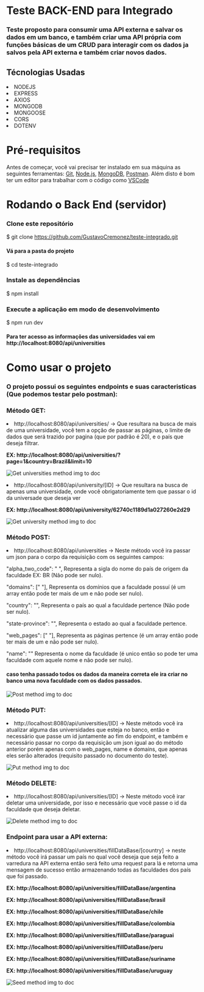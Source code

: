 # Teste BACK-END para Integrado

<h3> Teste proposto para consumir uma API externa e salvar os dados em um banco, e também criar uma API própria com funções básicas de um CRUD para interagir com os dados 
ja salvos pela API externa e também criar novos dados.</h3> 

<h2>Técnologias Usadas</h2>
<li> NODEJS
<li> EXPRESS
<li> AXIOS
<li> MONGODB
<li> MONGOOSE
<li> CORS
<li> DOTENV
  
# Pré-requisitos 

Antes de começar, você vai precisar ter instalado em sua máquina as seguintes ferramentas:
[Git](https://git-scm.com), [Node.js](https://nodejs.org/en/), [MongoDB](https://www.mongodb.com/pt-br), [Postman](https://www.postman.com/). 
Além disto é bom ter um editor para trabalhar com o código como [VSCode](https://code.visualstudio.com/)
  
# Rodando o Back End (servidor)
  
### Clone este repositório
$ git clone <https://github.com/GustavoCremonez/teste-integrado.git>
  
#### Vá para a pasta do projeto
$ cd teste-integrado
### Instale as dependências
$ npm install
  
### Execute a aplicação em modo de desenvolvimento
$ npm run dev
  
#### Para ter acesso as informações das universidades vai em http://localhost:8080/api/universities
  
  
# Como usar o projeto
### O projeto possui os seguintes endpoints e suas caracteristicas (Que podemos testar pelo postman): <p>
<h3> Método GET: </h3>
  
  <li> http://localhost:8080/api/universities/ -> Que resultara na busca de mais de uma universidade, você tem a opção de passar as páginas, 
    o limite de dados que será trazido por pagina (que por padrão é 20), e o país que deseja filtrar.
    <p> <strong> EX: http://localhost:8080/api/universities/?page=1&country=Brazil&limit=10 </strong> <p>
    
  ![Get universities method img to doc](https://github.com/GustavoCremonez/teste-integrado/blob/master/doc/GetMethodForUniversities.png) <p>
    
  <li> http://localhost:8080/api/university/[ID] -> Que resultara na busca de apenas uma universidade, onde você obrigatoriamente tem que passar o id 
    da universade que deseja ver <p> <strong> EX: http://localhost:8080/api/university/62740c1189d1a027260e2d29 </strong> <p><p>

  ![Get university method img to doc](https://github.com/GustavoCremonez/teste-integrado/blob/master/doc/GetMethodForUniversity.png) <p>

  
<h3> Método POST: </h3> 
   <li> http://localhost:8080/api/universities -> Neste método você ira passar um json para o corpo da requisição com os seguintes campos: <p>
        "alpha_two_code": " ", Representa a sigla do nome do país de origem da faculdade EX: BR (Não pode ser nulo).<p>
        "domains": [" "], Representa os domínios que a faculdade possuí (é um array então pode ter mais de um e não pode ser nulo).<p>
        "country": "", Representa o país ao qual a faculdade pertence (Não pode ser nulo).<p>
        "state-province": "", Representa o estado ao qual a faculdade pertence.<p>
        "web_pages": [" "], Representa as páginas pertence (é um array então pode ter mais de um e não pode ser nulo).<p>
        "name": "" Representa o nome da faculdade (é unico então so pode ter uma faculdade com aquele nome e não pode ser nulo).<p>
   <h4> caso tenha passado todos os dados da maneira correta ele ira criar no banco uma nova faculdade com os dados passados. </h4> <p>
     
   ![Post method img to doc](https://github.com/GustavoCremonez/teste-integrado/blob/master/doc/PostMethod.png) <p>
     
     
<h3> Método PUT: </h3> 
     <li> http://localhost:8080/api/universities/[ID] ->  Neste método você ira atualizar alguma das universidades que esteja no banco, então e necessário que passe um
       id juntamente ao fim do endpoint, e também e necessário passar no corpo da requisição um json igual ao do método anterior porém apenas com o web_pages, name e          domains, 
       que apenas eles serão alterados (requisito passado no documento do teste).
       
![Put method img to doc](https://github.com/GustavoCremonez/teste-integrado/blob/master/doc/PutMethod.png) <p>
       
       
<h3> Método DELETE: </h3> 
      <li> http://localhost:8080/api/universities/[ID] -> Neste método você irar deletar uma universidade, por isso e necessário que você passe o id da faculdade que         deseja deletar.<p>
        
![Delete method img to doc](https://github.com/GustavoCremonez/teste-integrado/blob/master/doc/DeleteMethod.png)<p>
        
<h3> Endpoint para usar a API externa: </h3>
    <li> http://localhost:8080/api/universities/fillDataBase/[country] ->  neste método você irá passar um país no qual você deseja que seja feito a varredura na API externa então 
      será feito uma request para lá e retorna uma mensagem de sucesso então armazenando todas as faculdades dos país que foi passado.
      <p> <strong> EX: http://localhost:8080/api/universities/fillDataBase/argentina </strong> <p>
      <p> <strong> EX: http://localhost:8080/api/universities/fillDataBase/brasil </strong> <p>
      <p> <strong> EX: http://localhost:8080/api/universities/fillDataBase/chile </strong> <p>
      <p> <strong> EX: http://localhost:8080/api/universities/fillDataBase/colombia </strong> <p>
      <p> <strong> EX: http://localhost:8080/api/universities/fillDataBase/paraguai </strong> <p>
      <p> <strong> EX: http://localhost:8080/api/universities/fillDataBase/peru </strong> <p>
      <p> <strong> EX: http://localhost:8080/api/universities/fillDataBase/suriname </strong> <p>
      <p> <strong> EX: http://localhost:8080/api/universities/fillDataBase/uruguay </strong> <p><p>
      
![Seed method img to doc](https://github.com/GustavoCremonez/teste-integrado/blob/master/doc/SeedEndpoint.png)
